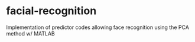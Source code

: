 # facial-recognition
Implementation of predictor codes allowing face recognition using the PCA method w/ MATLAB
